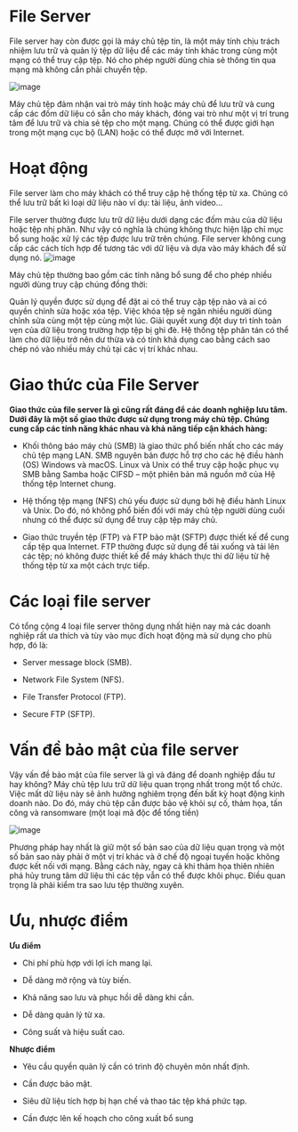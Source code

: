 # File Server

File server hay còn được gọi là máy chủ tệp tin, là một máy tính chịu trách nhiệm lưu trữ và quản lý tệp dữ liệu để các máy tính khác trong cùng một mạng có thể truy cập tệp. Nó cho phép người dùng chia sẻ thông tin qua mạng mà không cần phải chuyển tệp.

![image](https://user-images.githubusercontent.com/111721629/193752871-69feda71-d76d-4c70-8bd6-89252c125f3d.png)

Máy chủ tệp đảm nhận vai trò máy tính hoặc máy chủ để lưu trữ và cung cấp các đốm dữ liệu có sẵn cho máy khách, đóng vai trò như một vị trí trung tâm để lưu trữ và chia sẻ tệp cho một mạng. Chúng có thể được giới hạn trong một mạng cục bộ (LAN) hoặc có thể được mở với Internet.

# Hoạt động 

File server làm cho máy khách có thể truy cập hệ thống tệp từ xa. Chúng có thể lưu trữ bất kì loại dữ liệu nào ví dụ: tài liệu, ảnh video…

File server thường được lưu trữ dữ liệu dưới dạng các đốm màu của dữ liệu hoặc tệp nhị phân. Như vậy có nghĩa là chúng không thực hiện lập chỉ mục bổ sung hoặc xử lý các tệp được lưu trữ trên chúng. File server không cung cấp các cách tích hợp để tương tác với dữ liệu và dựa vào máy khách để sử dụng nó.
![image](https://user-images.githubusercontent.com/111721629/193753949-78b1c2d8-cfc1-4233-8e6a-9499561c7f2e.png)

Máy chủ tệp thường bao gồm các tính năng bổ sung để cho phép nhiều người dùng truy cập chúng đồng thời:

Quản lý quyền được sử dụng để đặt ai có thể truy cập tệp nào và ai có quyền chỉnh sửa hoặc xóa tệp.
Việc khóa tệp sẽ ngăn nhiều người dùng chỉnh sửa cùng một tệp cùng một lúc.
Giải quyết xung đột duy trì tính toàn vẹn của dữ liệu trong trường hợp tệp bị ghi đè.
Hệ thống tệp phân tán có thể làm cho dữ liệu trở nên dư thừa và có tính khả dụng cao bằng cách sao chép nó vào nhiều máy chủ tại các vị trí khác nhau.

# Giao thức của File Server

**Giao thức của file server là gì cũng rất đáng để các doanh nghiệp lưu tâm. Dưới đây là một số giao thức được sử dụng trong máy chủ tệp. Chúng cung cấp các tính năng khác nhau và khả năng tiếp cận khách hàng:**

- Khối thông báo máy chủ (SMB) là giao thức phổ biến nhất cho các máy chủ tệp mạng LAN. SMB nguyên bản được hỗ trợ cho các hệ điều hành (OS) Windows và macOS. Linux và Unix có thể truy cập hoặc phục vụ SMB bằng Samba hoặc CIFSD –  một phiên bản mã nguồn mở của Hệ thống tệp Internet chung.

- Hệ thống tệp mạng (NFS) chủ yếu được sử dụng bởi hệ điều hành Linux và Unix. Do đó, nó không phổ biến đối với máy chủ tệp người dùng cuối nhưng có thể được sử dụng để truy cập tệp máy chủ.

- Giao thức truyền tệp (FTP) và FTP bảo mật (SFTP) được thiết kế để cung cấp tệp qua Internet. FTP thường được sử dụng để tải xuống và tải lên các tệp; nó không được thiết kế để máy khách thực thi dữ liệu từ hệ thống tệp từ xa một cách trực tiếp.


# Các loại file server

Có tổng cộng 4 loại file server thông dụng nhất hiện nay mà các doanh nghiệp rất ưa thích và tùy vào mục đích hoạt động mà sử dụng cho phù hợp, đó là:

- Server message block (SMB).

- Network File System (NFS).

- File Transfer Protocol (FTP).

- Secure FTP (SFTP).


# Vấn đề bảo mật của file server

Vậy vấn đề bảo mật của file server là gì và đáng để doanh nghiệp đầu tư hay không? Máy chủ tệp lưu trữ dữ liệu quan trọng nhất trong một tổ chức. Việc mất dữ liệu này sẽ ảnh hưởng nghiêm trọng đến bất kỳ hoạt động kinh doanh nào. Do đó, máy chủ tệp cần được bảo vệ khỏi sự cố, thảm họa, tấn công và ransomware (một loại mã độc để tống tiền)

![image](https://user-images.githubusercontent.com/111721629/193756911-df25af5a-94e4-4971-884e-38b2fa3912f1.png)

Phương pháp hay nhất là giữ một số bản sao của dữ liệu quan trọng và một số bản sao này phải ở một vị trí khác và ở chế độ ngoại tuyến hoặc không được kết nối với mạng. Bằng cách này, ngay cả khi thảm họa thiên nhiên phá hủy trung tâm dữ liệu thì các tệp vẫn có thể được khôi phục. Điều quan trọng là phải kiểm tra sao lưu tệp thường xuyên.

# Ưu, nhược điểm

**Ưu điểm**

- Chi phí phù hợp với lợi ích mang lại.

- Dễ dàng mở rộng và tùy biến.

- Khả năng sao lưu và phục hồi dễ dàng khi cần.

- Dễ dàng quản lý từ xa.

- Công suất và hiệu suất cao.

**Nhược điểm**

- Yêu cầu quyền quản lý cần có trình độ chuyên môn nhất định.

- Cần được bảo mật.

- Siêu dữ liệu tích hợp bị hạn chế và thao tác tệp khá phức tạp.

- Cần được lên kế hoạch cho công xuất bổ sung
